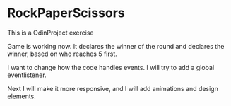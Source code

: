 # RockPaperScissors
This is a OdinProject exercise

Game is working now. It declares the winner of the round and declares the winner, based on who reaches 5 first.

I want to change how the code handles events. I will try to add a global eventlistener.

Next I will make it more responsive, and I will add animations and design elements.

